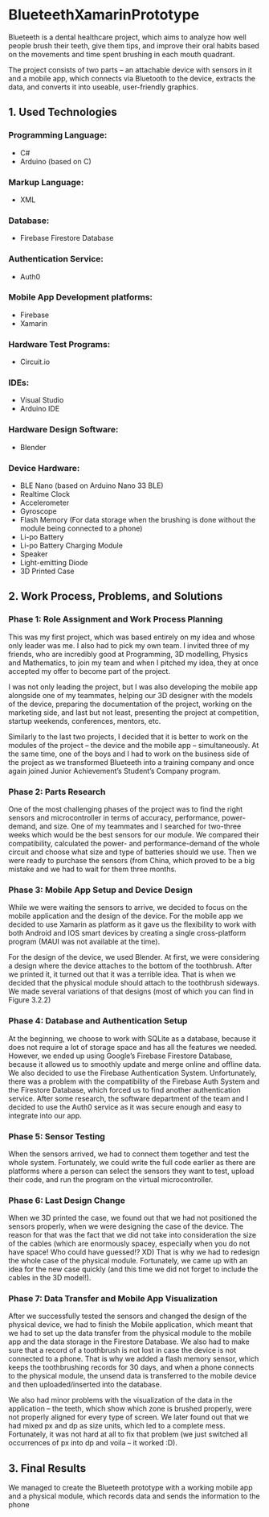 # BlueteethXamarinPrototype
Blueteeth is a dental healthcare project, which aims to analyze how well people brush
their teeth, give them tips, and improve their oral habits based on the movements and time spent brushing in each mouth quadrant.

The project consists of two parts – an attachable device with sensors in it and a mobile 
app, which connects via Bluetooth to the device, extracts the data, and converts it into 
useable, user-friendly graphics.

## 1. Used Technologies
### Programming Language:
- C#
- Arduino (based on C)
### Markup Language:
- XML
### Database:
- Firebase Firestore Database
### Authentication Service:
- Auth0
### Mobile App Development platforms:
- Firebase
- Xamarin
### Hardware Test Programs:
- Circuit.io
### IDEs:
- Visual Studio
- Arduino IDE
### Hardware Design Software:
- Blender
### Device Hardware:
- BLE Nano (based on Arduino Nano 33 BLE)
- Realtime Clock
- Accelerometer
- Gyroscope
- Flash Memory (For data storage when the brushing is done without the module being connected to a phone)
- Li-po Battery
- Li-po Battery Charging Module
- Speaker
- Light-emitting Diode
- 3D Printed Case
## 2. Work Process, Problems, and Solutions

### Phase 1: Role Assignment and Work Process Planning 
This was my first project, which was based entirely on my idea and whose only leader was me. I 
also had to pick my own team. I invited three of my friends, who are incredibly good at 
Programming, 3D modelling, Physics and Mathematics, to join my team and when I pitched my 
idea, they at once accepted my offer to become part of the project.

I was not only leading the project, but I was also developing the mobile app alongside one of my 
teammates, helping our 3D designer with the models of the device, preparing the documentation 
of the project, working on the marketing side, and last but not least, presenting the project at 
competition, startup weekends, conferences, mentors, etc.

Similarly to the last two projects, I decided that it is better to work on the modules of the project –
the device and the mobile app – simultaneously.
At the same time, one of the boys and I had to work on the business side of the project as we
transformed Blueteeth into a training company and once again joined Junior Achievement’s 
Student’s Company program. 
 
### Phase 2: Parts Research 
One of the most challenging phases of the project was to find the right sensors and 
microcontroller in terms of accuracy, performance, power-demand, and size. One of my 
teammates and I searched for two-three weeks which would be the best sensors for our module. 
We compared their compatibility, calculated the power- and performance-demand of the whole 
circuit and choose what size and type of batteries should we use. Then we were ready to purchase 
the sensors (from China, which proved to be a big mistake and we had to wait for them three 
months.

### Phase 3: Mobile App Setup and Device Design 
While we were waiting the sensors to arrive, we decided to focus on the mobile application and 
the design of the device.
For the mobile app we decided to use Xamarin as platform as it gave us the flexibility to work with 
both Android and IOS smart devices by creating a single cross-platform program (MAUI was not 
available at the time).

For the design of the device, we used Blender. At first, we were considering a design where the 
device attaches to the bottom of the toothbrush. After we printed it, it turned out that it was a 
terrible idea. That is when we decided that the physical module should attach to the toothbrush 
sideways. We made several variations of that designs (most of which you can find in Figure 3.2.2)

### Phase 4: Database and Authentication Setup 
At the beginning, we choose to work with SQLite as a database, because it does not require a lot 
of storage space and has all the features we needed. However, we ended up using Google’s 
Firebase Firestore Database, because it allowed us to smoothly update and merge online and 
offline data. We also decided to use the Firebase Authentication System. Unfortunately, there was 
a problem with the compatibility of the Firebase Auth System and the Firestore Database, which 
forced us to find another authentication service. After some research, the software department of 
the team and I decided to use the Auth0 service as it was secure enough and easy to integrate 
into our app.

### Phase 5: Sensor Testing 
When the sensors arrived, we had to connect them together and test the whole system. 
Fortunately, we could write the full code earlier as there are platforms where a person can select 
the sensors they want to test, upload their code, and run the program on the virtual 
microcontroller.

### Phase 6: Last Design Change 
When we 3D printed the case, we found out that we had not positioned the sensors properly, when 
we were designing the case of the device. The reason for that was the fact that we did not take 
into consideration the size of the cables (which are enormously spacey, especially when you do not
have space! Who could have guessed!? XD)
That is why we had to redesign the whole case of the physical module. Fortunately, we came up 
with an idea for the new case quickly (and this time we did not forget to include the cables in the 
3D model!).

### Phase 7: Data Transfer and Mobile App Visualization 
After we successfully tested the sensors and changed the design of the physical device, we had to 
finish the Mobile application, which meant that we had to set up the data transfer from the 
physical module to the mobile app and the data storage in the Firestore Database.
We also had to make sure that a record of a toothbrush is not lost in case the device is not 
connected to a phone. That is why we added a flash memory sensor, which keeps the
toothbrushing records for 30 days, and when a phone connects to the physical module, the 
unsend data is transferred to the mobile device and then uploaded/inserted into the database.

We also had minor problems with the visualization of the data in the application – the teeth, which 
show which zone is brushed properly, were not properly aligned for every type of screen. We later 
found out that we had mixed px and dp as size units, which led to a complete mess. Fortunately, 
it was not hard at all to fix that problem (we just switched all occurrences of px into dp and voila –
it worked :D).

## 3. Final Results
We managed to create the Blueteeth prototype with a working mobile app and a physical module, 
which records data and sends the information to the phone
